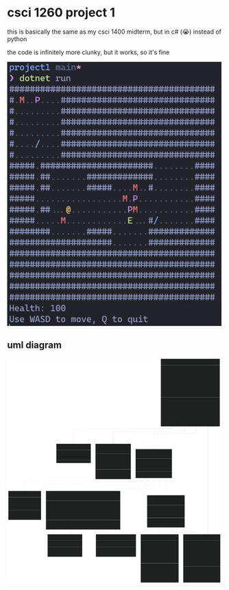 # csci 1260 project 1

this is basically the same as my csci 1400 midterm, but in c# (😭) instead of python

the code is infinitely more clunky, but it works, so it's fine

<img src="demo.png" alt="demo image" width="500"/>

## uml diagram

<img src="./uml.svg" alt="uml diagram" width="500"/>
